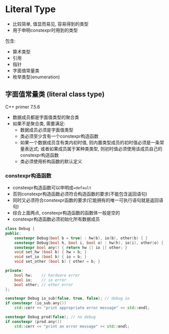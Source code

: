 # Literal Type
* 比较简单, 值显而易见, 容易得到的类型
* 用于申明constexpr时用到的类型

包含:
* 算术类型
* 引用
* 指针
* 字面值常量类
* 枚举类型(enumeration)

## 字面值常量类 (literal class type)
C++ primer 7.5.6

* 数据成员都是字面值类型的聚合类
* 如果不是聚合类, 需要满足:
    - 数据成员必须是字面值类型
    - 类必须至少含有一个constexpr构造函数
    - 如果一个数据成员含有类内初时值, 则内置类型成员的初时值必须是一条常量表达式;
      或者如果成员属于某种类类型, 则初时值必须使用该成员自己的constexpr构造函数
    - 类必须使用析构函数的默认定义

### constexpr构造函数
* constexpr构造函数可以申明成`=default`
* 否则constexpr构造函数必须符合构造函数的要求(不能包含返回语句)
* 同时又必须符合constexpr函数的要求(它能拥有的唯一可执行语句就是返回语句)
* 综合上面两点, constexpr构造函数的函数体一般是空的
* constexpr构造函数必须初始化所有数据成员

```cpp
class Debug {
public:
    constexpr Debug(bool b = true) : hw(b), io(b), other(b) { }
    constexpr Debug(bool h, bool i, bool o) : hw(h), io(i), other(o) { }
    constexpr bool any() { return hw || io || other; }
    void set_hw (bool b) { hw = b; }
    void set_io (bool b) { io = b; }
    void set_other (bool b) { other = b; }

private:
    bool hw;    // hardware error
    bool io;    // io error
    bool other; // other error
};

constexpr Debug io_sub(false, true, false); // debug io
if constexpr (io_sub.any())
    std::cerr << "print appropriate error message" << std::endl;

constexpr Debug prod(false); // no debug
if constexpr (prod.any())
    std::cerr << "print an error message" << std::endl;
```

